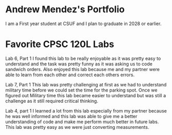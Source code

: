 
# Andrew Mendez's Portfolio

I am a First year student at CSUF and I plan to graduate in 2028 or earlier.

# Favorite CPSC 120L Labs


Lab 6, Part 1
I found this lab to be really enjoyable as it was pretty easy to understand and the task was pretty funny as it was asking us to code sandwich orders. Also enjoyed this lab because me and my partner were able to learn from each other and correct each others errors.

Lab 7, Part 1 
This lab was pretty challenging at first as we had to understand military time before we could set the time for the parking spot. Once we figured out Military time this lab became easier to understand but was still a challenge as it still required critical thinking. 

Lab 4, part 1
I learned a lot from this lab especially from my partner because he was well informed and this lab was able to give me a better understanding of code and make me perform much better in future labs. This lab was pretty easy as we were just converting measurements.
